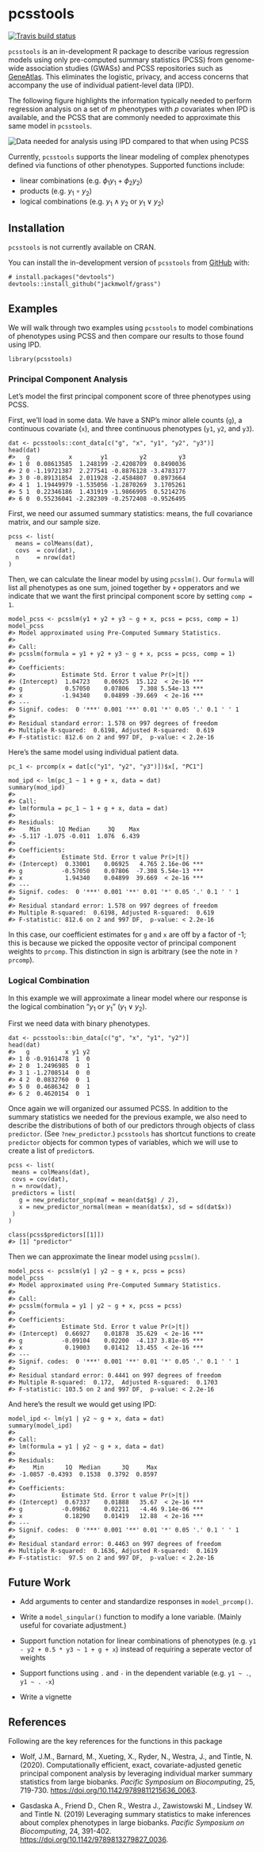
<!-- README.md is generated from README.Rmd. Please edit that file -->

# pcsstools

<!-- badges: start -->

[![Travis build
status](https://travis-ci.com/jackmwolf/pcsstools.svg?branch=master)](https://travis-ci.com/jackmwolf/pcsstools)
<!-- badges: end -->

`pcsstools` is an in-development R package to describe various
regression models using only pre-computed summary statistics (PCSS) from
genome-wide association studies (GWASs) and PCSS repositories such as
[GeneAtlas](http://geneatlas.roslin.ed.ac.uk/). This eliminates the
logistic, privacy, and access concerns that accompany the use of
individual patient-level data (IPD).

The following figure highlights the information typically needed to
perform regression analysis on a set of *m* phenotypes with *p*
covariates when IPD is available, and the PCSS that are commonly needed
to approximate this same model in `pcsstools`.

![Data needed for analysis using IPD compared to that when using
PCSS](./man/figures/IPDvsPCSS.png)

Currently, `pcsstools` supports the linear modeling of complex
phenotypes defined via functions of other phenotypes. Supported
functions include:

-   linear combinations
    (e.g. *ϕ*<sub>1</sub>*y*<sub>1</sub> + *ϕ*<sub>2</sub>*y*<sub>2</sub>)
-   products (e.g. *y*<sub>1</sub> ∘ *y*<sub>2</sub>)
-   logical combinations (e.g. *y*<sub>1</sub> ∧ *y*<sub>2</sub> or
    *y*<sub>1</sub> ∨ *y*<sub>2</sub>)

## Installation

`pcsstools` is not currently available on CRAN.

You can install the in-development version of `pcsstools` from
[GitHub](https://github.com/) with:

    # install.packages("devtools")
    devtools::install_github("jackmwolf/grass")

## Examples

We will walk through two examples using `pcsstools` to model
combinations of phenotypes using PCSS and then compare our results to
those found using IPD.

    library(pcsstools)

### Principal Component Analysis

Let’s model the first principal component score of three phenotypes
using PCSS.

First, we’ll load in some data. We have a SNP’s minor allele counts
(`g`), a continuous covariate (`x`), and three continuous phenotypes
(`y1`, `y2`, and `y3`).

    dat <- pcsstools::cont_data[c("g", "x", "y1", "y2", "y3")]
    head(dat)
    #>   g           x        y1         y2         y3
    #> 1 0  0.08613585  1.248199 -2.4208709  0.8490036
    #> 2 0 -1.19721387  2.277541 -0.8876128 -3.4783177
    #> 3 0 -0.89131854  2.011928 -2.4584807  0.8973664
    #> 4 1  1.19449979 -1.535056 -1.2870269  3.1705261
    #> 5 1  0.22346186  1.431919 -1.9866995  0.5214276
    #> 6 0  0.55236041 -2.282309 -0.2572408 -0.9526495

First, we need our assumed summary statistics: means, the full
covariance matrix, and our sample size.

    pcss <- list(
      means = colMeans(dat),
      covs  = cov(dat),
      n     = nrow(dat)
    )

Then, we can calculate the linear model by using `pcsslm()`. Our
`formula` will list all phenotypes as one sum, joined together by `+`
opperators and we indicate that we want the first principal component
score by setting `comp = 1`.

    model_pcss <- pcsslm(y1 + y2 + y3 ~ g + x, pcss = pcss, comp = 1)
    model_pcss
    #> Model approximated using Pre-Computed Summary Statistics.
    #> 
    #> Call:
    #> pcsslm(formula = y1 + y2 + y3 ~ g + x, pcss = pcss, comp = 1)
    #> 
    #> Coefficients:
    #>             Estimate Std. Error t value Pr(>|t|)    
    #> (Intercept)  1.04723    0.06925  15.122  < 2e-16 ***
    #> g            0.57050    0.07806   7.308 5.54e-13 ***
    #> x           -1.94340    0.04899 -39.669  < 2e-16 ***
    #> ---
    #> Signif. codes:  0 '***' 0.001 '**' 0.01 '*' 0.05 '.' 0.1 ' ' 1
    #> 
    #> Residual standard error: 1.578 on 997 degrees of freedom
    #> Multiple R-squared:  0.6198, Adjusted R-squared:  0.619 
    #> F-statistic: 812.6 on 2 and 997 DF,  p-value: < 2.2e-16

Here’s the same model using individual patient data.

    pc_1 <- prcomp(x = dat[c("y1", "y2", "y3")])$x[, "PC1"]

    mod_ipd <- lm(pc_1 ~ 1 + g + x, data = dat)
    summary(mod_ipd)
    #> 
    #> Call:
    #> lm(formula = pc_1 ~ 1 + g + x, data = dat)
    #> 
    #> Residuals:
    #>    Min     1Q Median     3Q    Max 
    #> -5.117 -1.075 -0.011  1.076  6.439 
    #> 
    #> Coefficients:
    #>             Estimate Std. Error t value Pr(>|t|)    
    #> (Intercept)  0.33001    0.06925   4.765 2.16e-06 ***
    #> g           -0.57050    0.07806  -7.308 5.54e-13 ***
    #> x            1.94340    0.04899  39.669  < 2e-16 ***
    #> ---
    #> Signif. codes:  0 '***' 0.001 '**' 0.01 '*' 0.05 '.' 0.1 ' ' 1
    #> 
    #> Residual standard error: 1.578 on 997 degrees of freedom
    #> Multiple R-squared:  0.6198, Adjusted R-squared:  0.619 
    #> F-statistic: 812.6 on 2 and 997 DF,  p-value: < 2.2e-16

In this case, our coefficient estimates for `g` and `x` are off by a
factor of -1; this is because we picked the opposite vector of principal
component weights to `prcomp`. This distinction in sign is arbitrary
(see the note in `?prcomp`).

### Logical Combination

In this example we will approximate a linear model where our response is
the logical combination “*y*<sub>1</sub> or *y*<sub>1</sub>”
(*y*<sub>1</sub> ∨ *y*<sub>2</sub>).

First we need data with binary phenotypes.

    dat <- pcsstools::bin_data[c("g", "x", "y1", "y2")]
    head(dat)
    #>   g          x y1 y2
    #> 1 0 -0.9161478  1  0
    #> 2 0  1.2496985  0  1
    #> 3 1 -1.2708514  0  0
    #> 4 2  0.0832760  0  1
    #> 5 0  0.4686342  0  1
    #> 6 2  0.4620154  0  1

Once again we will organized our assumed PCSS. In addition to the
summary statistics we needed for the previous example, we also need to
describe the distributions of both of our predictors through objects of
class `predictor`. (See `?new_predictor`.) `pcsstools` has shortcut
functions to create `predictor` objects for common types of variables,
which we will use to create a list of `predictor`s.

    pcss <- list(
     means = colMeans(dat),
     covs = cov(dat),
     n = nrow(dat),
     predictors = list(
       g = new_predictor_snp(maf = mean(dat$g) / 2),
       x = new_predictor_normal(mean = mean(dat$x), sd = sd(dat$x))
     )
    )

    class(pcss$predictors[[1]])
    #> [1] "predictor"

Then we can approximate the linear model using `pcsslm()`.

    model_pcss <- pcsslm(y1 | y2 ~ g + x, pcss = pcss) 
    model_pcss
    #> Model approximated using Pre-Computed Summary Statistics.
    #> 
    #> Call:
    #> pcsslm(formula = y1 | y2 ~ g + x, pcss = pcss)
    #> 
    #> Coefficients:
    #>             Estimate Std. Error t value Pr(>|t|)    
    #> (Intercept)  0.66927    0.01878  35.629  < 2e-16 ***
    #> g           -0.09104    0.02200  -4.137 3.81e-05 ***
    #> x            0.19003    0.01412  13.455  < 2e-16 ***
    #> ---
    #> Signif. codes:  0 '***' 0.001 '**' 0.01 '*' 0.05 '.' 0.1 ' ' 1
    #> 
    #> Residual standard error: 0.4441 on 997 degrees of freedom
    #> Multiple R-squared:  0.172,  Adjusted R-squared:  0.1703 
    #> F-statistic: 103.5 on 2 and 997 DF,  p-value: < 2.2e-16

And here’s the result we would get using IPD:

    model_ipd <- lm(y1 | y2 ~ g + x, data = dat)
    summary(model_ipd)
    #> 
    #> Call:
    #> lm(formula = y1 | y2 ~ g + x, data = dat)
    #> 
    #> Residuals:
    #>     Min      1Q  Median      3Q     Max 
    #> -1.0857 -0.4393  0.1538  0.3792  0.8597 
    #> 
    #> Coefficients:
    #>             Estimate Std. Error t value Pr(>|t|)    
    #> (Intercept)  0.67337    0.01888   35.67  < 2e-16 ***
    #> g           -0.09862    0.02211   -4.46 9.14e-06 ***
    #> x            0.18290    0.01419   12.88  < 2e-16 ***
    #> ---
    #> Signif. codes:  0 '***' 0.001 '**' 0.01 '*' 0.05 '.' 0.1 ' ' 1
    #> 
    #> Residual standard error: 0.4463 on 997 degrees of freedom
    #> Multiple R-squared:  0.1636, Adjusted R-squared:  0.1619 
    #> F-statistic:  97.5 on 2 and 997 DF,  p-value: < 2.2e-16

## Future Work

-   Add arguments to center and standardize responses in
    `model_prcomp()`.

-   Write a `model_singular()` function to modify a lone variable.
    (Mainly useful for covariate adjustment.)

-   Support function notation for linear combinations of phenotypes
    (e.g. `y1 - y2 + 0.5 * y3 ~ 1 + g + x`) instead of requiring a
    seperate vector of weights

-   Support functions using `.` and `-` in the dependent variable
    (e.g. `y1 ~ .`, `y1 ~ . -x`)

-   Write a vignette

## References

Following are the key references for the functions in this package

-   Wolf, J.M., Barnard, M., Xueting, X., Ryder, N., Westra, J., and
    Tintle, N. (2020). Computationally efficient, exact,
    covariate-adjusted genetic principal component analysis by
    leveraging individual marker summary statistics from large biobanks.
    *Pacific Symposium on Biocomputing*, 25, 719-730.
    <https://doi.org/10.1142/9789811215636_0063>.

-   Gasdaska A., Friend D., Chen R., Westra J., Zawistowski M.,
    Lindsey W. and Tintle N. (2019) Leveraging summary statistics to
    make inferences about complex phenotypes in large biobanks. *Pacific
    Symposium on Biocomputing*, 24, 391-402.
    <https://doi.org/10.1142/9789813279827_0036>.
